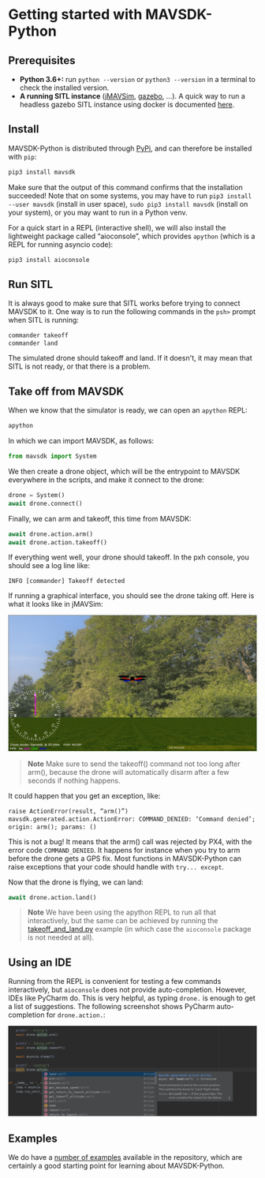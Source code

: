 # Getting started with MAVSDK-Python

## Prerequisites

* __Python 3.6+:__ run `python --version` or `python3 --version` in a terminal to check the installed version.
* __A running SITL instance__ ([jMAVSim](https://dev.px4.io/master/en/simulation/jmavsim.html), [gazebo](https://dev.px4.io/master/en/simulation/gazebo.html), …). A quick way to run a headless gazebo SITL instance using docker is documented [here](https://github.com/jonasvautherin/px4-gazebo-headless).

## Install

MAVSDK-Python is distributed through [PyPi](https://pypi.org/project/mavsdk/), and can therefore be installed with `pip`:

```sh
pip3 install mavsdk
```

Make sure that the output of this command confirms that the installation succeeded! Note that on some systems, you may have to run `pip3 install --user mavsdk` (install in user space), `sudo pip3 install mavsdk` (install on your system), or you may want to run in a Python venv.

For a quick start in a REPL (interactive shell), we will also install the lightweight package called “aioconsole”, which provides `apython` (which is a REPL for running asyncio code):

```sh
pip3 install aioconsole
```

## Run SITL

It is always good to make sure that SITL works before trying to connect MAVSDK to it. One way is to run the following commands in the `psh>` prompt when SITL is running:

```
commander takeoff
commander land
```

The simulated drone should takeoff and land. If it doesn't, it may mean that SITL is not ready, or that there is a problem.

## Take off from MAVSDK

When we know that the simulator is ready, we can open an `apython` REPL:

```sh
apython
```

In which we can import MAVSDK, as follows:

```python
from mavsdk import System
```

We then create a drone object, which will be the entrypoint to MAVSDK everywhere in the scripts, and make it connect to the drone:

```python
drone = System()
await drone.connect()
```

Finally, we can arm and takeoff, this time from MAVSDK:

```python
await drone.action.arm()
await drone.action.takeoff()
```

If everything went well, your drone should takeoff. In the pxh console, you should see a log line like:

```
INFO [commander] Takeoff detected
```

If running a graphical interface, you should see the drone taking off. Here is what it looks like in jMAVSim:

![jMAVSim after a successful takeoff](../../assets/python/quickstart/jmavsim_takeoff.png)

> **Note** Make sure to send the takeoff() command not too long after arm(), because the drone will automatically disarm after a few seconds if nothing happens.

It could happen that you get an exception, like:

```
raise ActionError(result, “arm()”)
mavsdk.generated.action.ActionError: COMMAND_DENIED: ‘Command denied’; origin: arm(); params: ()
```

This is not a bug! It means that the arm() call was rejected by PX4, with the error code `COMMAND_DENIED`. It happens for instance when you try to arm before the drone gets a GPS fix. Most functions in MAVSDK-Python can raise exceptions that your code should handle with `try... except`.

Now that the drone is flying, we can land:

```python
await drone.action.land()
```

> **Note** We have been using the apython REPL to run all that interactively, but the same can be achieved by running the [takeoff_and_land.py](https://github.com/mavlink/MAVSDK-Python/blob/master/examples/takeoff_and_land.py) example (in which case the `aioconsole` package is not needed at all).

## Using an IDE

Running from the REPL is convenient for testing a few commands interactively, but `aioconsole` does not provide auto-completion. However, IDEs like PyCharm do. This is very helpful, as typing `drone.` is enough to get a list of suggestions. The following screenshot shows PyCharm auto-completion for `drone.action.`:

![Auto-completion in PyCharm](../../assets/python/quickstart/mavsdk_pycharm.png)

## Examples

We do have a [number of examples](https://github.com/mavlink/MAVSDK-Python/tree/master/examples) available in the repository, which are certainly a good starting point for learning about MAVSDK-Python.
